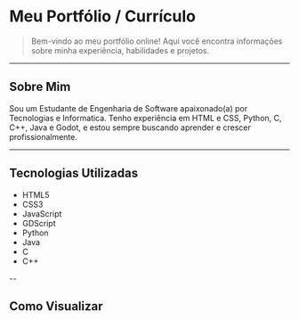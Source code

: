 # Meu Portfólio / Currículo

> Bem-vindo ao meu portfólio online! Aqui você encontra informações sobre minha experiência, habilidades e projetos.

---

## Sobre Mim

Sou um Estudante de Engenharia de Software apaixonado(a) por Tecnologias e Informatica. Tenho experiência em HTML e CSS, Python, C, C++, Java e Godot, e estou sempre buscando aprender e crescer profissionalmente.

---

## Tecnologias Utilizadas

- HTML5
- CSS3
- JavaScript
- GDScript
- Python
- Java
- C
- C++

--

## Como Visualizar
